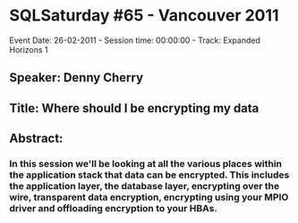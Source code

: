 # SQLSaturday #65 - Vancouver 2011
Event Date: 26-02-2011 - Session time: 00:00:00 - Track: Expanded Horizons 1
## Speaker: Denny Cherry
## Title: Where should I be encrypting my data
## Abstract:
### In this session we'll be looking at all the various places within the application stack that data can be encrypted.  This includes the application layer, the database layer, encrypting over the wire, transparent data encryption, encrypting using your MPIO driver and offloading encryption to your HBAs.
